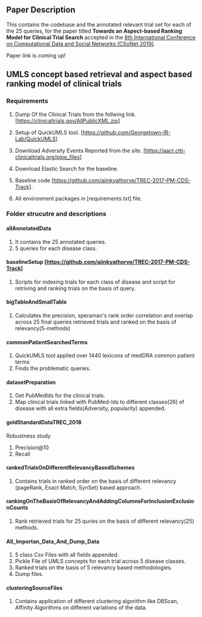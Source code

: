 ## Paper Description
This contains the codebase and the annotated relevant trial set for each of the 25 queries, for the paper titled **Towards an Aspect-based Ranking Model for Clinical Trial Search** accepted in the [8th International Conference on Computational Data and Social Networks (CSoNet 2019)](http://optnetsci.cise.ufl.edu/CSoNet/). 

Paper link is coming up!

## UMLS concept based retrieval and aspect based ranking model of clinical trials

### Requirements
1. Dump Of the Clinical Trials from the follwing link.
[https://clinicaltrials.gov/AllPublicXML.zip]

2. Setup of QuickUMLS tool.
[https://github.com/Georgetown-IR-Lab/QuickUMLS]

3. Download Adversity Events Reported from the site.
[https://aact.ctti-clinicaltrials.org/pipe_files]

4. Download Elastic Search for the baseline.

5. Baseline code [https://github.com/ajinkyathorve/TREC-2017-PM-CDS-Track].

6. All environment packages in [requirements.txt] file.


### Folder strucutre and descriptions 

#### allAnnotatedData
1. It contains the 25 annotated queries.
2. 5 queries for each disease class.

#### baselineSetup [https://github.com/ajinkyathorve/TREC-2017-PM-CDS-Track]
1. Scripts for indexing trials for each class of disease and script for retriving and ranking trials on the basis of query.


#### bigTableAndSmallTable
1. Calculates the precision, speraman's rank order correlation and overlap across 25 final queries retrieved trials and ranked on the basis of relevancy(5-methods) 

#### commonPatientSearchedTerms
1. QuickUMLS tool applied over 1440 lexicons of medDRA common patient terms
2. Finds the problematic queries.

#### datasetPreparation
1. Get PubMedIds for the clinical trials.
2. Map clinical trials linked with PubMed-Ids to different classes(26) of disease with all extra fields(Adversity, popularity) appended.

#### goldStandardDataTREC_2018
Robustness study
1. Precision@10
2. Recall

#### rankedTrialsOnDifferentRelevancyBasedSchemes
1. Contains trials in ranked order on the basis of different relevancy (pageRank, Exact Match, SynSet) based approach.

#### rankingOnTheBasisOfRelevancyAndAddingColumnsForInclusionExclusionCounts
1. Rank retrieved trials for 25 quries on the basis of different relevancy(25) methods.

#### All_Importan_Data_And_Dump_Data
1. 5 class Csv Files with all fields appended.
2. Pickle File of UMLS concepts for each trial across 5 disease classes.
3. Ranked trials on the basis of 5 relevancy based methodologies.
4. Dump files.

#### clusteringSourceFiles
1. Contains application of different clustering algorithm like DBScan, Affinity Algorithms on different variations of the data.
